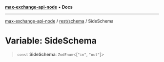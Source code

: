[**max-exchange-api-node**](../../../README.md) • **Docs**

***

[max-exchange-api-node](../../../modules.md) / [rest/schema](../README.md) / SideSchema

# Variable: SideSchema

> `const` **SideSchema**: `ZodEnum`\<[`"in"`, `"out"`]\>
